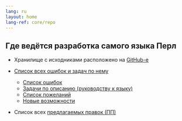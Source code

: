 ```yaml
---
lang: ru
layout: home
lang-ref: core/repo
---
```


## Где ведётся разработка самого языка Перл

* Хранилище с исходниками расположено на [GitHub-е](https://github.com/Perl/perl5)

* [Список всех ошибок и задач по нему](https://github.com/Perl/perl5/issues)
  * [Список ошибок](https://github.com/Perl/perl5/labels/Bug)
  * [Задачи по описанию (руководству к языку)](https://github.com/Perl/perl5/labels/documentation)
  * [Список пожеланий](https://github.com/Perl/perl5/labels/Feature%20Request)
  * [Новые возможности](https://github.com/Perl/perl5/labels/Feature)

* Список всех [предлагаемых правок (ПП)](https://github.com/Perl/perl5/pulls)
